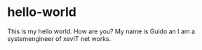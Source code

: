 # hello-world
This is my hello world.
How are you?
My name is Guido an I am a systemengineer of xevIT net works.
